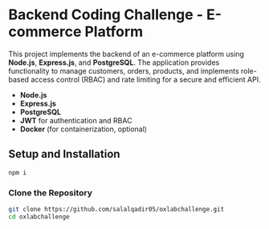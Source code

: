 # Backend Coding Challenge - E-commerce Platform

This project implements the backend of an e-commerce platform using **Node.js**, **Express.js**, and **PostgreSQL**. The application provides functionality to manage customers, orders, products, and implements role-based access control (RBAC) and rate limiting for a secure and efficient API.

- **Node.js** 
- **Express.js**
- **PostgreSQL**
- **JWT** for authentication and RBAC
- **Docker** (for containerization, optional)

## Setup and Installation
``` npm i ```

### Clone the Repository

```bash
git clone https://github.com/salalqadir05/oxlabchallenge.git
cd oxlabchallenge
